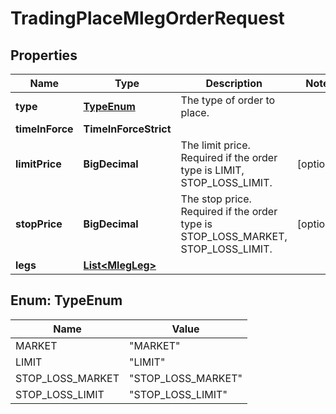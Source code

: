 

# TradingPlaceMlegOrderRequest


## Properties

| Name | Type | Description | Notes |
|------------ | ------------- | ------------- | -------------|
|**type** | [**TypeEnum**](#TypeEnum) | The type of order to place. |  |
|**timeInForce** | **TimeInForceStrict** |  |  |
|**limitPrice** | **BigDecimal** | The limit price. Required if the order type is LIMIT, STOP_LOSS_LIMIT. |  [optional] |
|**stopPrice** | **BigDecimal** | The stop price. Required if the order type is STOP_LOSS_MARKET, STOP_LOSS_LIMIT. |  [optional] |
|**legs** | [**List&lt;MlegLeg&gt;**](MlegLeg.md) |  |  |



## Enum: TypeEnum

| Name | Value |
|---- | -----|
| MARKET | &quot;MARKET&quot; |
| LIMIT | &quot;LIMIT&quot; |
| STOP_LOSS_MARKET | &quot;STOP_LOSS_MARKET&quot; |
| STOP_LOSS_LIMIT | &quot;STOP_LOSS_LIMIT&quot; |



